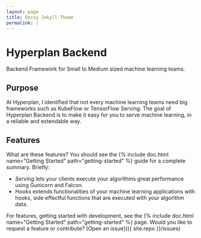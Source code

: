 ```yaml
---
layout: page
title: Docsy Jekyll Theme
permalink: /
---
```


# Hyperplan Backend

Backend Framework for Small to Medium sized machine learning teams.

## Purpose

At Hyperplan, I identified that not every machine learning teams need big frameworks such as KubeFlow or TensorFlow Serving.
The goal of Hyperplan Backend is to make it easy for you to serve machine learning, in a reliable and extendable way.


## Features

What are these features? You should see the {% include doc.html name="Getting Started" path="getting-started" %}
guide for a complete summary. Briefly:

 - *Serving* lets your clients execute your algorithms great performance using Gunicorn and Falcon.
 - *Hooks* extends functionalities of your machine learning applications with hooks, side effectful functions that are executed with your algorithm data.


For features, getting started with development, see the {% include doc.html name="Getting Started" path="getting-started" %} page. Would you like to request a feature or contribute?
[Open an issue]({{ site.repo }}/issues)
